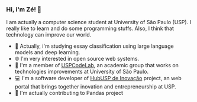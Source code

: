 ### Hi, i'm Zé! 👋

I am actually a computer science student at University of São Paulo (USP). I really like to learn and do some programming stuffs. Also, I think that technology can improve our world.

- 🧠 Actually, i'm studying essay classification using large language models and deep learning.
- 🌐 I'm very interested in open source web systems.
- 🧪 I'm a member of [USPCodeLab](https://codelab.ime.usp.br/), an academic group that works on technologies improvements at University of São Paulo.
- 💻 I'm a software developer of [HubUSP de Inovação](https://hubusp.inovacao.usp.br) project, an web portal that brings together inovation and entrepreneurship at USP.
- 🐼 I'm actually contributing to Pandas project
